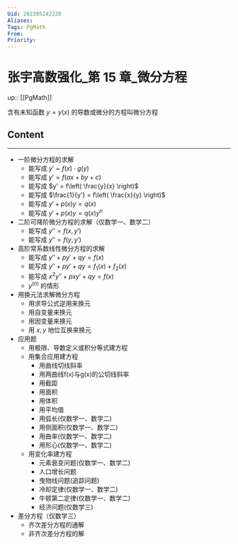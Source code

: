 ```yaml
---
Uid: 202305242228
Aliases: 
Tags: PgMath 
From: 
Priority: 
---
```

# 张宇高数强化_第 15 章_微分方程
up:: [[PgMath]]

含有未知函数 $y = y(x)$ 的导数或微分的方程叫微分方程

## Content
---
- 一阶微分方程的求解
	- 能写成 $y' = f(x) \cdot g(y)$
	- 能写成 $y' = f(ax+by+c)$
	- 能写成 $y' = f\left( \frac{y}{x} \right)$
	- 能写成 $\frac{1}{y'} = f\left( \frac{x}{y} \right)$
	- 能写成 $y' + p(x)y = q(x)$
	- 能写成 $y' + p(x)y = q(x)y^{n}$
- 二阶可降阶微分方程的求解（仅数学一、数学二）
	- 能写成 $y'' = f(x, y')$
	- 能写成 $y'' = f(y, y')$
- 高阶常系数线性微分方程的求解
	- 能写成  $y'' + py' + qy = f(x)$
	- 能写成 $y'' + py' + qy = f_{1}(x) + f_{2}(x)$
	- 能写成 $x^{2}y'' + pxy' + qy = f(x)$
	- $y^{(n)}$ 的情形
- 用换元法求解微分方程
	- 用求导公式逆用来换元
	- 用自变量来换元
	- 用因变量来换元
	- 用 $x,y$ 地位互换来换元
- 应用题
	- 用极限、导数定义或积分等式建方程
	- 用集合应用建方程
		- 用曲线切线斜率
		- 用两曲线f(x)与g(x)的公切线斜率
		- 用截距
		- 用面积
		- 用体积
		- 用平均值
		- 用弧长(仅数学一、数学二)
		- 用侧面积(仅数学一、数学二)
		- 用曲率(仅数学一、数学二)
		 - 用形心(仅数学一、数学二)
	 - 用变化率建方程
		 - 元素衰变问题(仅数学一、数学二)
		- 人口增长问题
		- 曳物线问题(追踪问题)
		- 冷却定律(仅数学一、数学二)
		- 牛顿第二定律(仅数学一、数学二)
		- 经济问题(仅数学三)
- 差分方程（仅数学三）
	- 齐次差分方程的通解
	- 非齐次差分方程的解
